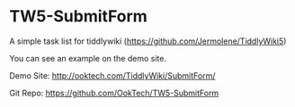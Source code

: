 # TW5-SubmitForm
A simple task list for tiddlywiki (https://github.com/Jermolene/TiddlyWiki5)

You can see an example on the demo site. 

Demo Site: http://ooktech.com/TiddlyWiki/SubmitForm/

Git Repo: https://github.com/OokTech/TW5-SubmitForm
